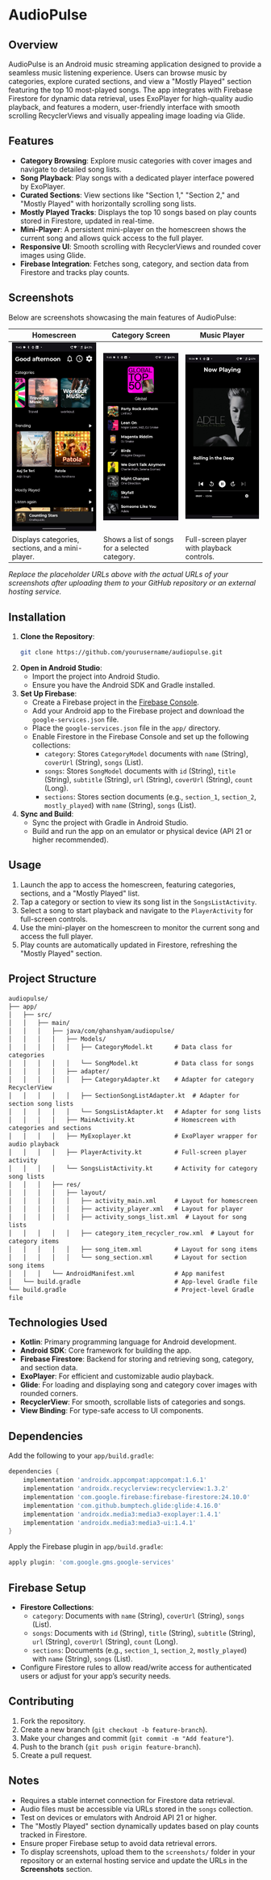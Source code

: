 # AudioPulse

## Overview

AudioPulse is an Android music streaming application designed to provide a seamless music listening experience. Users can browse music by categories, explore curated sections, and view a "Mostly Played" section featuring the top 10 most-played songs. The app integrates with Firebase Firestore for dynamic data retrieval, uses ExoPlayer for high-quality audio playback, and features a modern, user-friendly interface with smooth scrolling RecyclerViews and visually appealing image loading via Glide.

## Features

- **Category Browsing**: Explore music categories with cover images and navigate to detailed song lists.
- **Song Playback**: Play songs with a dedicated player interface powered by ExoPlayer.
- **Curated Sections**: View sections like "Section 1," "Section 2," and "Mostly Played" with horizontally scrolling song lists.
- **Mostly Played Tracks**: Displays the top 10 songs based on play counts stored in Firestore, updated in real-time.
- **Mini-Player**: A persistent mini-player on the homescreen shows the current song and allows quick access to the full player.
- **Responsive UI**: Smooth scrolling with RecyclerViews and rounded cover images using Glide.
- **Firebase Integration**: Fetches song, category, and section data from Firestore and tracks play counts.

## Screenshots

Below are screenshots showcasing the main features of AudioPulse:

| **Homescreen**                                    | **Category Screen**                                   | **Music Player**                                     |
| ------------------------------------------------- | ----------------------------------------------------- | ---------------------------------------------------- |
| ![Homescreen](assets/screenshots/homescreen.png)  | ![Category Screen](assets/screenshots/categories.png) | ![Music Player](assets/screenshots/music-player.png) |
| Displays categories, sections, and a mini-player. | Shows a list of songs for a selected category.        | Full-screen player with playback controls.           |

_Replace the placeholder URLs above with the actual URLs of your screenshots after uploading them to your GitHub repository or an external hosting service._

## Installation

1. **Clone the Repository**:
   ```bash
   git clone https://github.com/yourusername/audiopulse.git
   ```
2. **Open in Android Studio**:
   - Import the project into Android Studio.
   - Ensure you have the Android SDK and Gradle installed.
3. **Set Up Firebase**:
   - Create a Firebase project in the [Firebase Console](https://console.firebase.google.com/).
   - Add your Android app to the Firebase project and download the `google-services.json` file.
   - Place the `google-services.json` file in the `app/` directory.
   - Enable Firestore in the Firebase Console and set up the following collections:
     - `category`: Stores `CategoryModel` documents with `name` (String), `coverUrl` (String), `songs` (List<String>).
     - `songs`: Stores `SongModel` documents with `id` (String), `title` (String), `subtitle` (String), `url` (String), `coverUrl` (String), `count` (Long).
     - `sections`: Stores section documents (e.g., `section_1`, `section_2`, `mostly_played`) with `name` (String), `songs` (List<String>).
4. **Sync and Build**:
   - Sync the project with Gradle in Android Studio.
   - Build and run the app on an emulator or physical device (API 21 or higher recommended).

## Usage

1. Launch the app to access the homescreen, featuring categories, sections, and a "Mostly Played" list.
2. Tap a category or section to view its song list in the `SongsListActivity`.
3. Select a song to start playback and navigate to the `PlayerActivity` for full-screen controls.
4. Use the mini-player on the homescreen to monitor the current song and access the full player.
5. Play counts are automatically updated in Firestore, refreshing the "Mostly Played" section.

## Project Structure

```
audiopulse/
├── app/
│   ├── src/
│   │   ├── main/
│   │   │   ├── java/com/ghanshyam/audiopulse/
│   │   │   │   ├── Models/
│   │   │   │   │   ├── CategoryModel.kt      # Data class for categories
│   │   │   │   │   └── SongModel.kt          # Data class for songs
│   │   │   │   ├── adapter/
│   │   │   │   │   ├── CategoryAdapter.kt    # Adapter for category RecyclerView
│   │   │   │   │   ├── SectionSongListAdapter.kt  # Adapter for section song lists
│   │   │   │   │   └── SongsListAdapter.kt   # Adapter for song lists
│   │   │   │   ├── MainActivity.kt           # Homescreen with categories and sections
│   │   │   │   ├── MyExoplayer.kt            # ExoPlayer wrapper for audio playback
│   │   │   │   ├── PlayerActivity.kt         # Full-screen player activity
│   │   │   │   └── SongsListActivity.kt      # Activity for category song lists
│   │   │   ├── res/
│   │   │   │   ├── layout/
│   │   │   │   │   ├── activity_main.xml     # Layout for homescreen
│   │   │   │   │   ├── activity_player.xml   # Layout for player
│   │   │   │   │   ├── activity_songs_list.xml  # Layout for song lists
│   │   │   │   │   ├── category_item_recycler_row.xml  # Layout for category items
│   │   │   │   │   ├── song_item.xml         # Layout for song items
│   │   │   │   │   └── song_section.xml      # Layout for section song items
│   │   │   └── AndroidManifest.xml           # App manifest
│   └── build.gradle                          # App-level Gradle file
└── build.gradle                              # Project-level Gradle file
```

## Technologies Used

- **Kotlin**: Primary programming language for Android development.
- **Android SDK**: Core framework for building the app.
- **Firebase Firestore**: Backend for storing and retrieving song, category, and section data.
- **ExoPlayer**: For efficient and customizable audio playback.
- **Glide**: For loading and displaying song and category cover images with rounded corners.
- **RecyclerView**: For smooth, scrollable lists of categories and songs.
- **View Binding**: For type-safe access to UI components.

## Dependencies

Add the following to your `app/build.gradle`:

```gradle
dependencies {
    implementation 'androidx.appcompat:appcompat:1.6.1'
    implementation 'androidx.recyclerview:recyclerview:1.3.2'
    implementation 'com.google.firebase:firebase-firestore:24.10.0'
    implementation 'com.github.bumptech.glide:glide:4.16.0'
    implementation 'androidx.media3:media3-exoplayer:1.4.1'
    implementation 'androidx.media3:media3-ui:1.4.1'
}
```

Apply the Firebase plugin in `app/build.gradle`:

```gradle
apply plugin: 'com.google.gms.google-services'
```

## Firebase Setup

- **Firestore Collections**:
  - `category`: Documents with `name` (String), `coverUrl` (String), `songs` (List<String>).
  - `songs`: Documents with `id` (String), `title` (String), `subtitle` (String), `url` (String), `coverUrl` (String), `count` (Long).
  - `sections`: Documents (e.g., `section_1`, `section_2`, `mostly_played`) with `name` (String), `songs` (List<String>).
- Configure Firestore rules to allow read/write access for authenticated users or adjust for your app’s security needs.

## Contributing

1. Fork the repository.
2. Create a new branch (`git checkout -b feature-branch`).
3. Make your changes and commit (`git commit -m "Add feature"`).
4. Push to the branch (`git push origin feature-branch`).
5. Create a pull request.

## Notes

- Requires a stable internet connection for Firestore data retrieval.
- Audio files must be accessible via URLs stored in the `songs` collection.
- Test on devices or emulators with Android API 21 or higher.
- The "Mostly Played" section dynamically updates based on play counts tracked in Firestore.
- Ensure proper Firebase setup to avoid data retrieval errors.
- To display screenshots, upload them to the `screenshots/` folder in your repository or an external hosting service and update the URLs in the **Screenshots** section.
